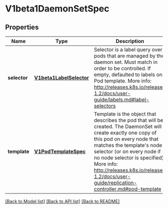 # V1beta1DaemonSetSpec

## Properties
Name | Type | Description | Notes
------------ | ------------- | ------------- | -------------
**selector** | [**V1beta1LabelSelector**](V1beta1LabelSelector.md) | Selector is a label query over pods that are managed by the daemon set. Must match in order to be controlled. If empty, defaulted to labels on Pod template. More info: http://releases.k8s.io/release-1.2/docs/user-guide/labels.md#label-selectors | [optional] 
**template** | [**V1PodTemplateSpec**](V1PodTemplateSpec.md) | Template is the object that describes the pod that will be created. The DaemonSet will create exactly one copy of this pod on every node that matches the template&#39;s node selector (or on every node if no node selector is specified). More info: http://releases.k8s.io/release-1.2/docs/user-guide/replication-controller.md#pod-template | 

[[Back to Model list]](../README.md#documentation-for-models) [[Back to API list]](../README.md#documentation-for-api-endpoints) [[Back to README]](../README.md)


